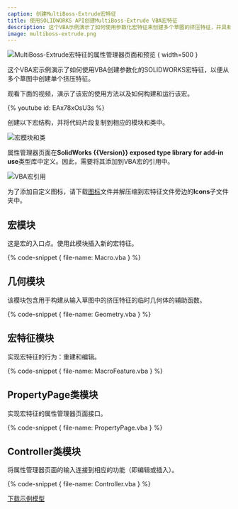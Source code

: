 ```yaml
---
caption: 创建MultiBoss-Extrude宏特征
title: 使用SOLIDWORKS API创建MultiBoss-Extrude VBA宏特征
description: 这个VBA示例演示了如何使用参数化宏特征来创建多个草图的挤压特征，并具有编辑和预览功能。
image: multiboss-extrude.png
---
```

![MultiBoss-Extrude宏特征的属性管理器页面和预览](multiboss-extrude.png) { width=500 }

这个VBA宏示例演示了如何使用VBA创建参数化的SOLIDWORKS宏特征，以便从多个草图中创建单个挤压特征。

观看下面的视频，演示了该宏的使用方法以及如何构建和运行该宏。

{% youtube id: EAx78xOsU3s %}

创建以下宏结构，并将代码片段复制到相应的模块和类中。

![宏模块和类](macro-project-structure.png)

属性管理器页面在**SolidWorks {{Version}} exposed type library for add-in use**类型库中定义。因此，需要将其添加到VBA宏的引用中。

![VBA宏引用](macro-references.png)

为了添加自定义图标，请下载[图标](Icons.zip)文件并解压缩到宏特征文件旁边的**Icons**子文件夹中。

## 宏模块

这是宏的入口点。使用此模块插入新的宏特征。

{% code-snippet { file-name: Macro.vba } %}

## 几何模块

该模块包含用于构建从输入草图中的挤压特征的临时几何体的辅助函数。

{% code-snippet { file-name: Geometry.vba } %}

## 宏特征模块

实现宏特征的行为：重建和编辑。

{% code-snippet { file-name: MacroFeature.vba } %}

## PropertyPage类模块

实现宏特征的属性管理器页面接口。

{% code-snippet { file-name: PropertyPage.vba } %}

## Controller类模块

将属性管理器页面的输入连接到相应的功能（即编辑或插入）。

{% code-snippet { file-name: Controller.vba } %}

[下载示例模型](MacroFeatureMultiExtrude.SLDPRT)